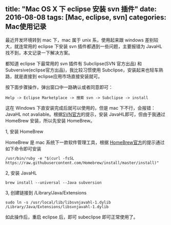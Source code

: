 title: "Mac OS X 下 eclipse 安装 svn 插件"
date: 2016-08-08
tags: [Mac, eclipse, svn]
categories: Mac使用记录
---

最近开发环境转到 mac 下，mac 属于 unix 系，使用起来跟 windows 差别较大，就连常用的 eclipse 下安装 svn 插件都遇到一些问题，主要报错为 JavaHL 找不到，本文记录一下解决方案。

<!--more-->

都知道 eclipse 下最常用的 svn 插件有 Subclipse(SVN 官方出品) 和 Subversive(eclipse官方出品)，我比较习惯使用 Subclipse，安装起来也轻车熟路，就是直接到 eclipse应用市场直接安装就可。

按下面步骤操作，弹出窗口中一路确认或者同意即可：

```
Help -> Eclipse Marketplace -> 搜索 svn -> Subclipse -> install 
```

这在 Windows 下直安装完成后就可以使用的，但是 mac 下不行，会报错： JavaHL not avaliable。根据[SVN官方](http://subclipse.tigris.org/wiki/JavaHL#head-5bf26515097c3231c1b04dfdb22c036bc511926b)的提示，安装 JavaHL即可，但由于我通过 HomeBrew 安装，所以先安装 HomeBrew。

1, 安装 HomeBrew

HomeBrew 是 mac 系统下一款软件管理工具，根据 [HomeBrew官方](https://brew.sh/)的提示通过如下命令即可安装

```shell
/usr/bin/ruby -e "$(curl -fsSL https://raw.githubusercontent.com/Homebrew/install/master/install)"
```

2, 安装 JavaHL

```shell
brew install --universal --Java subversion
```

3, 创建链接到 /Library/Java/Extensions

```shell
sudo ln -s /usr/local/lib/libsvnjavahl-1.dylib /Library/Java/Extensions/libsvnjavahl-1.dylib
```

如此操作后，重启 eclipse 后，即可 subeclipse 即可正常使用了。


